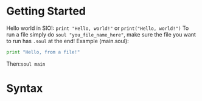 # Getting Started
Hello world in SIO!:
`print "Hello, world!"` or `print("Hello, world!")`
To run a file simply do `soul "you_file_name_here"`, make sure the file you want to run has `.soul` at the end!
Example (main.soul):
```go
print "Hello, from a file!"
```
Then:`soul main`

# Syntax


